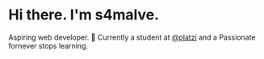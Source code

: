 # Hi there. I'm s4malve. 
Aspiring web developer. 💚 Currently a student at [@platzi](https://platzi.com/home) and a Passionate fornever stops learning.
